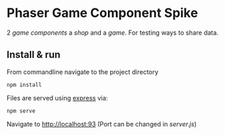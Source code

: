 # Phaser Game Component Spike

2 *game components* a *shop* and a *game*.
For testing ways to share data.

## Install & run

From commandline navigate to the project directory

```
npm install
```

Files are served using [express](https://expressjs.com/) via:

```
npm serve
```

Navigate to [http://localhost:93](http://localhost:93) (Port can be changed in *server.js*)